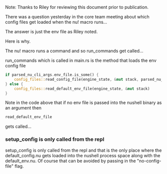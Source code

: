 
Note: Thanks to Riley for reviewing this document prior to publication.

There was a question yesterday in the core team meeting about
which config files get loaded when the nu! macro runs...

The answer is just the env file as Riley noted.

Here is why.

The nu! macro runs a command and so run_commands get called...

run_commands which is called in main.rs is the method that loads the env config file

```rust
if parsed_nu_cli_args.env_file.is_some() {
    config_files::read_config_file(engine_state, &mut stack, parsed_nu_cli_args.env_file, true);
} else {
    config_files::read_default_env_file(engine_state, &mut stack)
}
```

Note in the code above that if no env file is passed into the nushell binary as an argument then

```rust
read_default_env_file
```

gets called...

### setup_config is only called from the repl

setup_config is only called from the repl and that is the only place where the default_config.nu gets loaded into the nushell process space along with the default_env.nu.  Of course that can be avoided by passing in the "no-config-file" flag.
